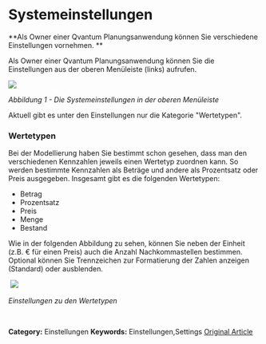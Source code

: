 # Systemeinstellungen

**Als Owner einer Qvantum Planungsanwendung können Sie verschiedene Einstellungen vornehmen. **

Als Owner einer Qvantum Planungsanwendung können Sie die Einstellungen aus der oberen Menüleiste (links) aufrufen.


![](https://lp.qvantum-plan.de/hubfs/image-png-Apr-27-2023-09-27-27-5694-AM.png)


*Abbildung 1 - Die Systemeinstellungen in der oberen Menüleiste*


Aktuell gibt es unter den Einstellungen nur die Kategorie "Wertetypen".


### Wertetypen


Bei der Modellierung haben Sie bestimmt schon gesehen, dass man den verschiedenen Kennzahlen jeweils einen Wertetyp zuordnen kann. So werden bestimmte Kennzahlen als Beträge und andere als Prozentsatz oder Preis ausgegeben. Insgesamt gibt es die folgenden Wertetypen:


* Betrag
* Prozentsatz
* Preis
* Menge
* Bestand


Wie in der folgenden Abbildung zu sehen, können Sie neben der Einheit (z.B. € für einen Preis) auch die Anzahl Nachkommastellen bestimmen. Optional können Sie Trennzeichen zur Formatierung der Zahlen anzeigen (Standard) oder ausblenden. 


 ![](https://lp.qvantum-plan.de/hubfs/image-png-Apr-27-2023-09-34-19-9937-AM.png)


*Einstellungen zu den Wertetypen*


 



**Category:** Einstellungen
**Keywords:** Einstellungen,Settings
[Original Article](https://lp.qvantum-plan.de/wissensdatenbank/qvantum-einstellungen)
